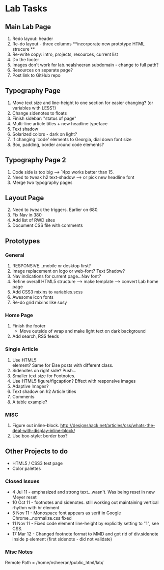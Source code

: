 # Lab Tasks

## Main Lab Page
1. Redo layout: header
2. Re-do layout - three columns **incorporate new prototype HTML strucure **
3. Re-write copy: intro, projects, resources, current list
4. Do the footer
5. Images don't work for lab.nealsheeran subdomain - change to full path?
6. Resources on separate page?
7. Post link to GitHub repo

## Typography Page

1. Move text size and line-height to one section for easier changing? (or variables with LESS?)
2. Change sidenotes to floats
3. Finish sidebar: "status of page"
5. Multi-line article titles + new headline typeface
6. Text shadow
7. Solarized colors - dark on light?
8. If changing 'code' elements to Georgia, dial down font size
9. Box, padding, border around code elements?

## Typography Page 2

1. Code side is too big --> 14px works better than 15.
2. Need to tweak h2 text-shadow --> or pick new headline font
3. Merge two typography pages

## Layout Page
2. Need to tweak the triggers. Earlier on 680.
3. Fix Nav in 380
4. Add list of RWD sites
5. Document CSS file with comments

## Prototypes

### General
1. RESPONSIVE...mobile or desktop first?
2. Image replacement on logo or web-font? Text Shadow?
3. Nav indications for current page...Nav font?
4. Refine overall HTML5 structure --> make template --> convert Lab home page
5. Add CSS3 mixins to variables.scss
6. Awesome icon fonts
7. Re-do grid mixins like susy

### Home Page
1. Finish the footer
	- Move outside of wrap and make light text on dark background
2. Add search, RSS feeds

### Single Article
1. Use HTML5 <article> element? Same for Else posts with different class.
2. Sidenotes on right side? Push...
3. Smaller text size for Footnotes.
4. Use HTML5 figure/figcaption? Effect with responsive images
5. Adaptive Images?
6. Text shadow on h2 Article titles
7. Comments
8. A table example?

### MISC
1. Figure out inline-block. http://designshack.net/articles/css/whats-the-deal-with-display-inline-block/
2. Use box-style: border box?

## Other Projects to do

- HTML5 / CSS3 test page
- Color palettes


### Closed Issues

- 4 Jul 11 - emphasized and strong text...wasn't. Was being reset in new Meyer reset
- 10 Oct 11 - footnotes and sidenotes. still working out maintaining vertical rhythm with hr element
- 5 Nov 11 - Monospace font appears as serif in Google Chrome...normalize.css fixed
- 11 Nov 11 - Fixed code element line-height by explicitly setting to "1", see CSS.
- 17 Mar 12 - Changed footnote format to MMD and got rid of div.sidenote inside p element (first sidenote - did not validate)

### Misc Notes

Remote Path = /home/nsheeran/public_html/lab/

